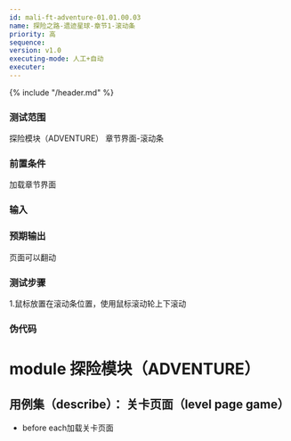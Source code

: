 ```yaml
---
id: mali-ft-adventure-01.01.00.03
name: 探险之路-遗迹星球-章节1-滚动条
priority: 高
sequence: 
version: v1.0
executing-mode: 人工+自动
executer: 
---
```


{% include "/header.md" %}

### 测试范围
  探险模块（ADVENTURE） 章节界面-滚动条
### 前置条件
  加载章节界面
### 输入

### 预期输出
  页面可以翻动
### 测试步骤
  1.鼠标放置在滚动条位置，使用鼠标滚动轮上下滚动



### 伪代码

# module 探险模块（ADVENTURE）

## 用例集（describe）： 关卡页面（level page game）
* before each加载关卡页面
